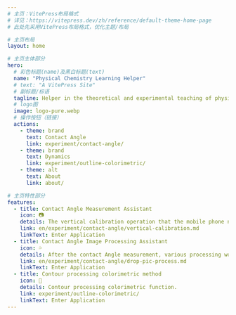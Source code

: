 ```yaml
---
# 主页：VitePress布局格式
# 详见：https://vitepress.dev/zh/reference/default-theme-home-page
# 此处先采用VitePress布局格式，优化主题/布局

# 主页布局
layout: home

# 主页主体部分
hero:
  # 彩色标题(name)及黑白标题(text)
  name: "Physical Chemistry Learning Helper"
  # text: "A VitePress Site"
  # 副标题/标语
  tagline: Helper in the theoretical and experimental teaching of physical chemistry.
  # logo图
  image: logo-pure.webp
  # 操作按钮（链接）
  actions:
    - theme: brand
      text: Contact Angle
      link: experiment/contact-angle/
    - theme: brand
      text: Dynamics
      link: experiment/outline-colorimetric/
    - theme: alt
      text: About
      link: about/

# 主页特性部分
features:
  - title: Contact Angle Measurement Assistant
    icon: 📷
    details: The vertical calibration operation that the mobile phone needs to perform before the contact Angle measurement.
    link: en/experiment/contact-angle/vertical-calibration.md
    linkText: Enter Application
  - title: Contact Angle Image Processing Assistant
    icon: 💦
    details: After the contact Angle measurement, various processing works need to be carried out on the image to finally obtain the contact Angle data.
    link: en/experiment/contact-angle/drop-pic-process.md
    linkText: Enter Application
  - title: Contour processing colorimetric method
    icon: 🎨
    details: Contour processing colorimetric function.
    link: experiment/outline-colorimetric/
    linkText: Enter Application
---
```

